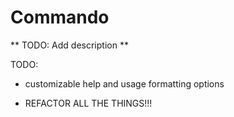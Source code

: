 # Commando

** TODO: Add description **

TODO:

* customizable help and usage formatting options

* REFACTOR ALL THE THINGS!!!
